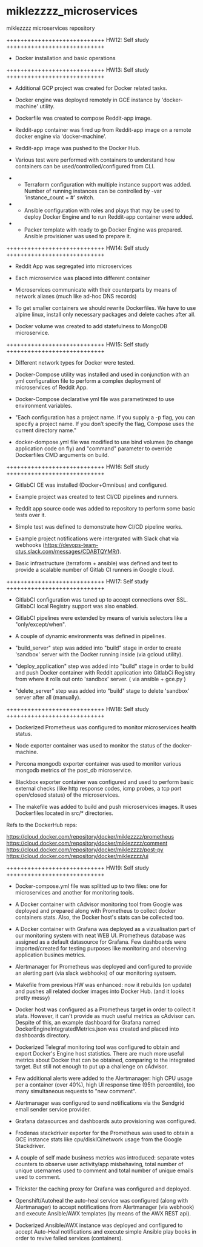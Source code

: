# miklezzzz_microservices
miklezzzz microservices repository

++++++++++++++++++++++++++++
HW12: Self study
++++++++++++++++++++++++++++

- Docker installation and basic operations

++++++++++++++++++++++++++++
HW13: Self study
++++++++++++++++++++++++++++

- Additional GCP project was created for Docker related tasks.

- Docker engine was deployed remotely in GCE instance by 'docker-machine' utility.

- Dockerfile was created to compose Reddit-app image.

- Reddit-app container was fired up from Reddit-app image on a remote docker engine via 'docker-machine'.

- Reddit-app image was pushed to the Docker Hub.

- Various test were performed with containers to understand how containers can be used/controlled/configured from CLI.

- * Terraform configuration with multiple instance support was added. Number of running instances can be controlled by -var 'instance_count = #' switch.

- * Ansible configuration with roles and plays that may be used to deploy Docker Engine and to run Reddit-app container were added.

- * Packer template with ready to go Docker Engine was prepared. Ansible provisioner was used to prepare it.

++++++++++++++++++++++++++++
HW14: Self study
++++++++++++++++++++++++++++

- Reddit App was segregated into microservices

- Each microservice was placed into different container

- Microservices communicate with their counterparts by means of network aliases (much like ad-hoc DNS records)

- To get smaller containers we should rewrite Dockerfiles. We have to use alpine linux, install only necessary packages and delete caches after all.

- Docker volume was created to add statefulness to MongoDB microservice.

++++++++++++++++++++++++++++
HW15: Self study
++++++++++++++++++++++++++++

- Different network types for Docker were tested.

- Docker-Compose utility was installed and used in conjunction with an yml configuration file to perform a complex deployment of microservices of Reddit App.

- Docker-Compose declarative yml file was parametirezed to use environment variables.

- "Each configuration has a project name. If you supply a -p flag, you can specify a project name. If you don’t specify the flag, Compose uses the current directory name."

- docker-dompose.yml file was modified to use bind volumes (to change application code on fly) and "command" parameter to override Dockerfiles CMD arguments on build.

++++++++++++++++++++++++++++
HW16: Self study
++++++++++++++++++++++++++++

- GitlabCI CE was installed (Docker+Omnibus) and configured.

- Example project was created to test CI/CD pipelines and runners.

- Reddit app source code was added to repository to perform some basic tests over it.

- Simple test was defined to demonstrate how CI/CD pipeline works.

- Example project notifications were intergrated with Slack chat via webhooks (https://devops-team-otus.slack.com/messages/CDABTQYMR/).

- Basic infrastructure (terraform + ansible) was defined and test to provide a scalable number of Gitlab CI runners in Google cloud.

++++++++++++++++++++++++++++
HW17: Self study
++++++++++++++++++++++++++++

- GitlabCI configuration was tuned up to accept connections over SSL. GitlabCI local Registry support was also enabled.

- GitlabCI pipelines were extended by means of variuis selectors like a "only/except/when".

- A couple of dynamic environments was defined in pipelines.

- "build_server" step was added into "build" stage in order to create 'sandbox' server with the Docker running inside (via gcloud utility).

- "deploy_application" step was added into "build" stage in order to build and push Docker container with Reddit application into GitlabCi Registry from where it rolls out onto 'sandbox' server. ( via ansible + gce.py )

- "delete_server" step was added into "build" stage to delete 'sandbox' server after all (manually).

++++++++++++++++++++++++++++
HW18: Self study
++++++++++++++++++++++++++++

- Dockerized Prometheus was configured to monitor microservices health status.

- Node exporter container was used to monitor the status of the docker-machine.

- Percona mongodb exporter container was used to monitor various mongodb metrics of the post_db microservice.

- Blackbox exporter container was configured and used to perform basic external checks (like http response codes, icmp probes, a tcp port open/closed status) of the microservices.

- The makefile was added to build and push microservices images. It uses Dockerfiles located in src/* directories.

Refs to the DockerHub reps:

https://cloud.docker.com/repository/docker/miklezzzz/prometheus
https://cloud.docker.com/repository/docker/miklezzzz/comment
https://cloud.docker.com/repository/docker/miklezzzz/post-py
https://cloud.docker.com/repository/docker/miklezzzz/ui

++++++++++++++++++++++++++++
HW19: Self study
++++++++++++++++++++++++++++

- Docker-compose.yml file was splitted up to two files: one for microservices and another for monitoring tools.

- A Docker container with cAdvisor monitoring tool from Google was deployed and prepared along with Prometheus to collect docker containers stats. Also, the Docker host's stats can be collected too.

- A Docker container with Grafana was deployed as a vizualisation part of our monitoring system with neat WEB UI. Prometheus database was assigned as a default datasource for Grafana. Few dashboards were imported/created for testing purposes like monitoring and observing application busines metrics.

- Alertmanager for Prometheus was deployed and configured to provide an alerting part (via slack webhooks) of our monitoring systsem.

- Makefile from previous HW was enhanced: now it rebuilds (on update) and pushes all related docker images into Docker Hub. (and it looks pretty messy)

- Docker host was configured as a Prometheus target in order to collect it stats. However, it can't provide as much useful metrics as cAdvisor can. Despite of this, an example dashboard for Grafana named DockerEngineIntegratedMetrics.json was created and placed into dashboards directory.

- Dockerized Telegraf monitoring tool was configured to obtain and export Docker's Engine host statistics. There are much more useful metrics about Docker that can be obtained, comparing to the integrated target. But still not enough to put up a challenge on cAdvisor.

- Few additional alerts were added to the Alertmanager: high CPU usage per a container (over 40%), high UI response time (95th percentile), too many simultaneous requests to "new comment".

- Alertmanager was configured to send notifications via the Sendgrid email sender service provider.

- Grafana datasources and dashboards auto provisioning was configured.

- Frodenas stackdriver exporter for the Prometheus was used to obtain a GCE instance stats like cpu/diskIO/network usage from the Google Stackdriver. 

- A couple of self made business metrics was introduced: separate votes counters to observe user activity/app misbehaving, total number of unique usernames used to comment and total number of unique emails used to comment.

- Trickster the caching proxy for Grafana was configured and deployed.

- Openshift/Autoheal the auto-heal service was configured (along with Alertmanager) to accept notifications from Alertmanager (via webhook) and execute Ansible/AWX templates (by means of the AWX REST api).

- Dockerized Ansible/AWX instance was deployed and configured to accept Auto-Heal notifications and execute simple Ansible play books in order to revive failed services (containers).


